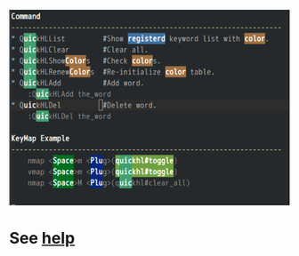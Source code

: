 ![quickhl.png](https://github.com/t9md/t9md/raw/master/img/quickhl.png)

# See [help](https://github.com/t9md/vim-quickhl/blob/master/doc/quickhl.txt)
